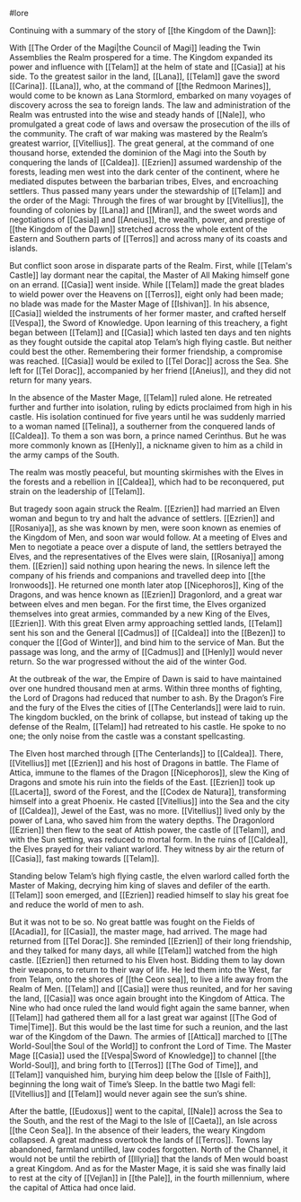 #lore

Continuing with a summary of the story of [[the Kingdom of the Dawn]]:

With [[The Order of the Magi|the Council of Magi]] leading the Twin Assemblies the Realm prospered for a time. The Kingdom expanded its power and influence with [[Telam]] at the helm of state and [[Casia]] at his side. To the greatest sailor in the land, [[Lana]], [[Telam]] gave the sword [[Carina]]. [[Lana]], who, at the command of [[the Redmoon Marines]], would come to be known as Lana Stormlord, embarked on many voyages of discovery across the sea to foreign lands. The law and administration of the Realm was entrusted into the wise and steady hands of [[Nale]], who promulgated a great code of laws and oversaw the prosecution of the ills of the community. The craft of war making was mastered by the Realm’s greatest warrior, [[Vitellius]]. The great general, at the command of one thousand horse, extended the dominion of the Magi into the South by conquering the lands of [[Caldea]]. [[Ezrien]] assumed wardenship of the forests, leading men west into the dark center of the continent, where he mediated disputes between the barbarian tribes, Elves, and encroaching settlers. Thus passed many years under the stewardship of [[Telam]] and the order of the Magi: Through the fires of war brought by [[Vitellius]], the founding of colonies by [[Lana]] and [[Miran]], and the sweet words and negotiations of [[Casia]] and [[Aneius]], the wealth, power, and prestige of [[the Kingdom of the Dawn]] stretched across the whole extent of the Eastern and Southern parts of [[Terros]] and across many of its coasts and islands.

But conflict soon arose in disparate parts of the Realm. First, while [[Telam's Castle]] lay dormant near the capital, the Master of All Making himself gone on an errand. [[Casia]] went inside. While [[Telam]] made the great blades to wield power over the Heavens on [[Terros]], eight only had been made; no blade was made for the Master Mage of [[Ishivan]]. In his absence, [[Casia]] wielded the instruments of her former master, and crafted herself [[Vespa]], the Sword of Knowledge. Upon learning of this treachery, a fight began between [[Telam]] and [[Casia]] which lasted ten days and ten nights as they fought outside the capital atop Telam’s high flying castle.
But neither could best the other. Remembering their former friendship, a compromise was reached. [[Casia]] would be exiled to [[Tel Dorac]] across the Sea. She left for [[Tel Dorac]], accompanied by her friend [[Aneius]], and they did not return for many years.

In the absence of the Master Mage, [[Telam]] ruled alone. He retreated further and further into isolation, ruling by edicts proclaimed from high in his castle. His isolation continued for five years until he was suddenly married to a woman named [[Telina]], a southerner from the conquered lands of [[Caldea]]. To them a son was born, a prince named Cerinthus. But he was more commonly known as [[Henly]], a nickname given to him as a child in the army camps of the South.

The realm was mostly peaceful, but mounting skirmishes with the Elves in the forests and a rebellion in [[Caldea]], which had to be reconquered, put strain on the leadership of [[Telam]].

But tragedy soon again struck the Realm. [[Ezrien]] had married an Elven woman and begun to try and halt the advance of settlers. [[Ezrien]] and [[Rosaniya]], as she was known by men, were soon known as enemies of the Kingdom of Men, and soon war would follow. At a meeting of Elves and Men to negotiate a peace over a dispute of land, the settlers betrayed the Elves, and the representatives of the Elves were slain, [[Rosaniya]] among them. [[Ezrien]] said nothing upon hearing the news. In silence left the company of his friends and companions and travelled deep into [[the Ironwoods]]. He returned one month later atop [[Nicephoros]], King of the Dragons, and was hence known as [[Ezrien]] Dragonlord, and a great war between elves and men began. For the first time, the Elves organized themselves into great armies, commanded by a new King of the Elves, [[Ezrien]]. With this great Elven army approaching settled lands, [[Telam]] sent his son and the General [[Cadmus]] of [[Caldea]] into the [[Bezen]] to conquer the [[God of Winter]], and bind him to the service of Man. But the passage was long, and the army of [[Cadmus]] and [[Henly]] would never return. So the war progressed without the aid of the winter God.

At the outbreak of the war, the Empire of Dawn is said to have maintained over one hundred thousand men at arms. Within three months of fighting, the Lord of Dragons had reduced that number to ash. By the Dragon’s Fire and the fury of the Elves the cities of [[The Centerlands]] were laid to ruin. The kingdom buckled, on the brink of collapse, but instead of taking up the defense of the Realm, [[Telam]] had retreated to his castle. He spoke to no one; the only noise from the castle was a constant spellcasting.

The Elven host marched through [[The Centerlands]] to [[Caldea]]. There, [[Vitellius]] met [[Ezrien]] and his host of Dragons in battle. The Flame of Attica, immune to the flames of the Dragon [[Nicephoros]], slew the King of Dragons and smote his ruin into the fields of the East. [[Ezrien]] took up [[Lacerta]], sword of the Forest, and the [[Codex de Natura]], transforming himself into a great Phoenix. He casted [[Vitellius]] into the Sea and the city of [[Caldea]], Jewel of the East, was no more. [[Vitellius]] lived only by the power of Lana, who saved him from the watery depths. The Dragonlord [[Ezrien]] then flew to the seat of Attish power, the castle of [[Telam]], and with the Sun
setting, was reduced to mortal form. In the ruins of [[Caldea]], the Elves prayed for their valiant warlord. They witness by air the return of [[Casia]], fast making towards [[Telam]].

Standing below Telam’s high flying castle, the elven warlord called forth the Master of Making, decrying him king of slaves and defiler of the earth. [[Telam]] soon emerged, and [[Ezrien]] readied himself to slay his great foe and reduce the world of men to ash.

But it was not to be so. No great battle was fought on the Fields of [[Acadia]], for [[Casia]], the master mage, had arrived. The mage had returned from [[Tel Dorac]]. She reminded [[Ezrien]] of their long friendship, and they talked for many days, all while [[Telam]] watched from the high castle. [[Ezrien]] then returned to his Elven host. Bidding them to lay down their weapons, to return to their way of life. He led them into the West, far from Telam, onto the shores of [[the Ceon sea]], to live a life away from the Realm of Men. [[Telam]] and [[Casia]] were thus reunited, and for her saving the land, [[Casia]] was once again brought into the Kingdom of Attica. The Nine who had once ruled the land would fight again the same banner, when [[Telam]] had gathered them all for a last great war against [[The God of Time|Time]]. But this would be the last time for such a reunion, and the last war of the Kingdom of the Dawn. The armies of [[Attica]] marched to [[The World-Soul|the Soul of the World]] to confront the Lord of Time. The Master Mage [[Casia]] used the [[Vespa|Sword of Knowledge]] to channel [[the World-Soul]], and bring forth to [[Terros]] [[The God of Time]], and [[Telam]] vanquished him, burying him deep below the [[Isle of Faith]], beginning the long wait of Time’s Sleep. In the battle two Magi fell: [[Vitellius]] and [[Telam]] would never again see the sun’s shine.

After the battle, [[Eudoxus]] went to the capital, [[Nale]] across the Sea to the South, and the rest of the Magi to the Isle of [[Caeta]], an Isle across [[the Ceon Sea]]. In the absence of their leaders, the weary Kingdom collapsed. A great madness overtook the lands of [[Terros]]. Towns lay abandoned, farmland untilled, law codes forgotten. North of the Channel, it would not be until the rebirth of [[Illyria]] that the lands of Men would boast a great Kingdom. And as for the Master Mage, it is said she was finally laid to rest at the city of [[Vejlan]] in [[the Pale]], in the fourth millennium, where the capital of Attica had once laid.
